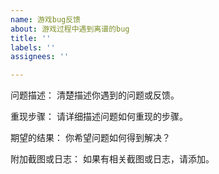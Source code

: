 ```yaml
---
name: 游戏bug反馈
about: 游戏过程中遇到离谱的bug
title: ''
labels: ''
assignees: ''

---
```


问题描述：
清楚描述你遇到的问题或反馈。

重现步骤：
请详细描述问题如何重现的步骤。

期望的结果：
你希望问题如何得到解决？

附加截图或日志：
如果有相关截图或日志，请添加。
